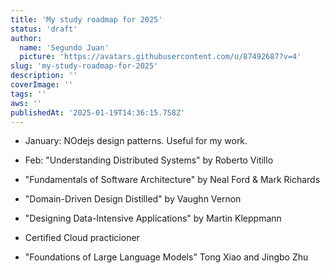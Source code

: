 ```yaml
---
title: 'My study roadmap for 2025'
status: 'draft'
author:
  name: 'Segundo Juan'
  picture: 'https://avatars.githubusercontent.com/u/87492687?v=4'
slug: 'my-study-roadmap-for-2025'
description: ''
coverImage: ''
tags: ''
aws: ''
publishedAt: '2025-01-19T14:36:15.758Z'
---
```


- January: NOdejs design patterns. Useful for my work.


- Feb: "Understanding Distributed Systems" by Roberto Vitillo
- "Fundamentals of Software Architecture" by Neal Ford & Mark Richards
- "Domain-Driven Design Distilled" by Vaughn Vernon
- "Designing Data-Intensive Applications" by Martin Kleppmann

- Certified Cloud practicioner

- "Foundations of Large Language Models" Tong Xiao and Jingbo Zhu